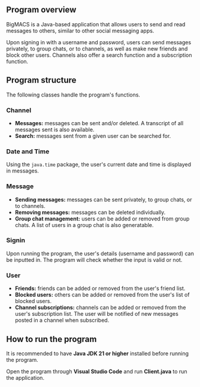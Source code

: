 ## Program overview

BigMACS is a Java-based application that allows users to send and read messages to others, similar to other social messaging apps. 

Upon signing in with a username and password, users can send messages privately, to group chats, or to channels, as well as make new friends and block other users. Channels also offer a search function and a subscription function.

## Program structure

The following classes handle the program's functions.

### Channel

- **Messages:** messages can be sent and/or deleted. A transcript of all messages sent is also available.
- **Search:** messages sent from a given user can be searched for.

### Date and Time

Using the `java.time` package, the user's current date and time is displayed in messages.

### Message

- **Sending messages:** messages can be sent privately, to group chats, or to channels.
- **Removing messages:** messages can be deleted individually.
- **Group chat management:** users can be added or removed from group chats. A list of users in a group chat is also generatable.

### Signin

Upon running the program, the user's details (username and password) can be inputted in. The program will check whether the input is valid or not.

### User

- **Friends:** friends can be added or removed from the user's friend list.
- **Blocked users:** others can be added or removed from the user's list of blocked users.
- **Channel subscriptions:** channels can be added or removed from the user's subscription list. The user will be notified of new messages posted in a channel when subscribed.

## How to run the program

It is recommended to have **Java JDK 21 or higher** installed before running the program.

Open the program through **Visual Studio Code** and run **Client.java** to run the application.